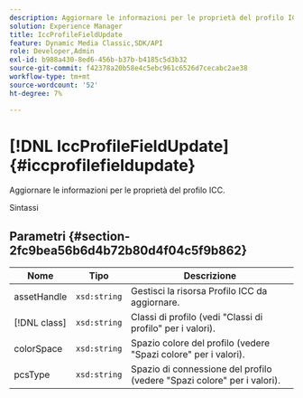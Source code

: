 ```yaml
---
description: Aggiornare le informazioni per le proprietà del profilo ICC.
solution: Experience Manager
title: IccProfileFieldUpdate
feature: Dynamic Media Classic,SDK/API
role: Developer,Admin
exl-id: b988a430-8ed6-456b-b37b-b4185c5d3b32
source-git-commit: f42378a20b58e4c5ebc961c6526d7cecabc2ae38
workflow-type: tm+mt
source-wordcount: '52'
ht-degree: 7%

---
```


# [!DNL IccProfileFieldUpdate]{#iccprofilefieldupdate}

Aggiornare le informazioni per le proprietà del profilo ICC.

Sintassi

## Parametri {#section-2fc9bea56b6d4b72b80d4f04c5f9b862}

| Nome | Tipo | Descrizione |
|---|---|---|
| assetHandle | `xsd:string` | Gestisci la risorsa Profilo ICC da aggiornare. |
| [!DNL class] | `xsd:string` | Classi di profilo (vedi &quot;Classi di profilo&quot; per i valori). |
| colorSpace | `xsd:string` | Spazio colore del profilo (vedere &quot;Spazi colore&quot; per i valori). |
| pcsType | `xsd:string` | Spazio di connessione del profilo (vedere &quot;Spazi colore&quot; per i valori). |

